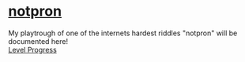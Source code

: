 # [notpron](https://notpron.com/notpron/)

My playtrough of one of the internets hardest riddles "notpron" will be documented here!
<br>
[Level Progress](https://docs.google.com/spreadsheets/d/17xqEx-dCnFAxLlibAF48caXfEq-X7fRX_ucbvxFb8D0/edit?usp=sharing)
